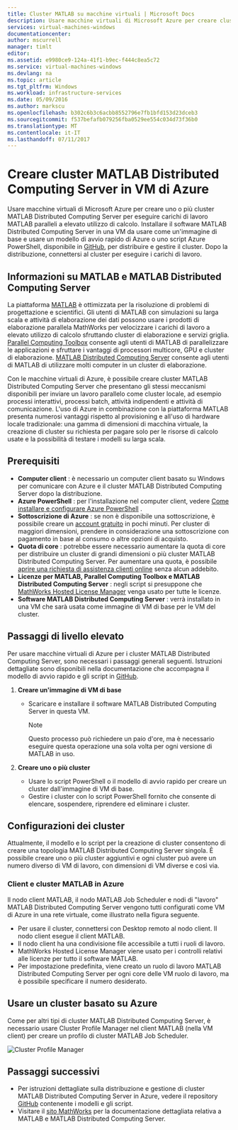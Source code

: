 ```yaml
---
title: Cluster MATLAB su macchine virtuali | Microsoft Docs
description: Usare macchine virtuali di Microsoft Azure per creare cluster MATLAB Distributed Computing Server per eseguire carichi di lavoro MATLAB paralleli a elevato utilizzo di calcolo
services: virtual-machines-windows
documentationcenter: 
author: mscurrell
manager: timlt
editor: 
ms.assetid: e9980ce9-124a-41f1-b9ec-f444c8ea5c72
ms.service: virtual-machines-windows
ms.devlang: na
ms.topic: article
ms.tgt_pltfrm: Windows
ms.workload: infrastructure-services
ms.date: 05/09/2016
ms.author: markscu
ms.openlocfilehash: b302c6b3c6acbb8552796e7fb1bfd153d23dceb3
ms.sourcegitcommit: f537befafb079256fba0529ee554c034d73f36b0
ms.translationtype: MT
ms.contentlocale: it-IT
ms.lasthandoff: 07/11/2017
---
```

# <a name="create-matlab-distributed-computing-server-clusters-on-azure-vms"></a>Creare cluster MATLAB Distributed Computing Server in VM di Azure
Usare macchine virtuali di Microsoft Azure per creare uno o più cluster MATLAB Distributed Computing Server per eseguire carichi di lavoro MATLAB paralleli a elevato utilizzo di calcolo. Installare il software MATLAB Distributed Computing Server in una VM da usare come un'immagine di base e usare un modello di avvio rapido di Azure o uno script Azure PowerShell, disponibile in [GitHub](https://github.com/Azure/azure-quickstart-templates/tree/master/matlab-cluster), per distribuire e gestire il cluster. Dopo la distribuzione, connettersi al cluster per eseguire i carichi di lavoro.

## <a name="about-matlab-and-matlab-distributed-computing-server"></a>Informazioni su MATLAB e MATLAB Distributed Computing Server
La piattaforma [MATLAB](http://www.mathworks.com/products/matlab/) è ottimizzata per la risoluzione di problemi di progettazione e scientifici. Gli utenti di MATLAB con simulazioni su larga scala e attività di elaborazione dei dati possono usare i prodotti di elaborazione parallela MathWorks per velocizzare i carichi di lavoro a elevato utilizzo di calcolo sfruttando cluster di elaborazione e servizi griglia. [Parallel Computing Toolbox](http://www.mathworks.com/products/parallel-computing/) consente agli utenti di MATLAB di parallelizzare le applicazioni e sfruttare i vantaggi di processori multicore, GPU e cluster di elaborazione. [MATLAB Distributed Computing Server](http://www.mathworks.com/products/distriben/) consente agli utenti di MATLAB di utilizzare molti computer in un cluster di elaborazione.

Con le macchine virtuali di Azure, è possibile creare cluster MATLAB Distributed Computing Server che presentano gli stessi meccanismi disponibili per inviare un lavoro parallelo come cluster locale, ad esempio processi interattivi, processi batch, attività indipendenti e attività di comunicazione. L'uso di Azure in combinazione con la piattaforma MATLAB presenta numerosi vantaggi rispetto al provisioning e all'uso di hardware locale tradizionale: una gamma di dimensioni di macchina virtuale, la creazione di cluster su richiesta per pagare solo per le risorse di calcolo usate e la possibilità di testare i modelli su larga scala.  

## <a name="prerequisites"></a>Prerequisiti
* **Computer client** : è necessario un computer client basato su Windows per comunicare con Azure e il cluster MATLAB Distributed Computing Server dopo la distribuzione.
* **Azure PowerShell** : per l'installazione nel computer client, vedere [Come installare e configurare Azure PowerShell](/powershell/azure/overview) .
* **Sottoscrizione di Azure** : se non è disponibile una sottoscrizione, è possibile creare un [account gratuito](https://azure.microsoft.com/free/) in pochi minuti. Per cluster di maggiori dimensioni, prendere in considerazione una sottoscrizione con pagamento in base al consumo o altre opzioni di acquisto.
* **Quota di core** : potrebbe essere necessario aumentare la quota di core per distribuire un cluster di grandi dimensioni o più cluster MATLAB Distributed Computing Server. Per aumentare una quota, è possibile [aprire una richiesta di assistenza clienti online](https://azure.microsoft.com/blog/2014/06/04/azure-limits-quotas-increase-requests/) senza alcun addebito.
* **Licenze per MATLAB, Parallel Computing Toolbox e MATLAB Distributed Computing Server** : negli script si presuppone che [MathWorks Hosted License Manager](http://www.mathworks.com/products/parallel-computing/mathworks-hosted-license-manager/) venga usato per tutte le licenze.  
* **Software MATLAB Distributed Computing Server** : verrà installato in una VM che sarà usata come immagine di VM di base per le VM del cluster.

## <a name="high-level-steps"></a>Passaggi di livello elevato
Per usare macchine virtuali di Azure per i cluster MATLAB Distributed Computing Server, sono necessari i passaggi generali seguenti. Istruzioni dettagliate sono disponibili nella documentazione che accompagna il modello di avvio rapido e gli script in [GitHub](https://github.com/Azure/azure-quickstart-templates/tree/master/matlab-cluster).

1. **Creare un'immagine di VM di base**  

   * Scaricare e installare il software MATLAB Distributed Computing Server in questa VM.

     > [!NOTE]
     > Questo processo può richiedere un paio d'ore, ma è necessario eseguire questa operazione una sola volta per ogni versione di MATLAB in uso.   
     >
     >
2. **Creare uno o più cluster**  

   * Usare lo script PowerShell o il modello di avvio rapido per creare un cluster dall'immagine di VM di base.   
   * Gestire i cluster con lo script PowerShell fornito che consente di elencare, sospendere, riprendere ed eliminare i cluster.

## <a name="cluster-configurations"></a>Configurazioni dei cluster
Attualmente, il modello e lo script per la creazione di cluster consentono di creare una topologia MATLAB Distributed Computing Server singola. È possibile creare uno o più cluster aggiuntivi e ogni cluster può avere un numero diverso di VM di lavoro, con dimensioni di VM diverse e così via.

### <a name="matlab-client-and-cluster-in-azure"></a>Client e cluster MATLAB in Azure
Il nodo client MATLAB, il nodo MATLAB Job Scheduler e nodi di "lavoro" MATLAB Distributed Computing Server vengono tutti configurati come VM di Azure in una rete virtuale, come illustrato nella figura seguente.


* Per usare il cluster, connettersi con Desktop remoto al nodo client. Il nodo client esegue il client MATLAB.
* Il nodo client ha una condivisione file accessibile a tutti i ruoli di lavoro.
* MathWorks Hosted License Manager viene usato per i controlli relativi alle licenze per tutto il software MATLAB.
* Per impostazione predefinita, viene creato un ruolo di lavoro MATLAB Distributed Computing Server per ogni core delle VM ruolo di lavoro, ma è possibile specificare il numero desiderato.

## <a name="use-an-azure-based-cluster"></a>Usare un cluster basato su Azure
Come per altri tipi di cluster MATLAB Distributed Computing Server, è necessario usare Cluster Profile Manager nel client MATLAB (nella VM client) per creare un profilo di cluster MATLAB Job Scheduler.

![Cluster Profile Manager](./media/matlab-mdcs-cluster/cluster_profile_manager.png)

## <a name="next-steps"></a>Passaggi successivi
* Per istruzioni dettagliate sulla distribuzione e gestione di cluster MATLAB Distributed Computing Server in Azure, vedere il repository [GitHub](https://github.com/Azure/azure-quickstart-templates/tree/master/matlab-cluster) contenente i modelli e gli script.
* Visitare il [sito MathWorks](http://www.mathworks.com/) per la documentazione dettagliata relativa a MATLAB e MATLAB Distributed Computing Server.
